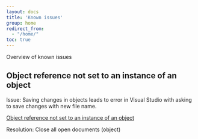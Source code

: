 ```yaml
---
layout: docs
title: 'Known issues'
group: home
redirect_from:
  - "/home/"
toc: true
---
```


Overview of known issues

## Object reference not set to an instance of an object

Issue:
Saving changes in objects leads to error in Visual Studio with asking to save changes with new file name.

[Object reference not set to an instance of an object](http://zakharov.com/issue1.png)

Resolution:
Close all open documents (object) 
